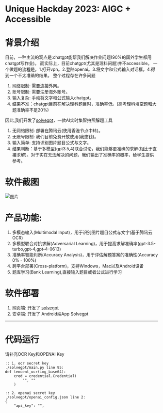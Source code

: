 # Unique Hackday 2023: AIGC + Accessible

# 背景介绍
目前，一种主流的观点是:chatgpt能帮我们解决作业问题(90%的国外学生都用chatgpt写作业)。
而实际上，目前chatgpt(尤其是理科问题)并不accessible。
一个做题的流程是，1.打开vpn。2.登陆openai。3.将文字和公式输入对话框。4.得到一个不太准确的结果。
整个过程存在许多问题
1. 网络限制: 需要连接外网。
2. 账号限制: 需要注册海外账号。
3. 输入复杂: 手动将文字和公式输入chatgpt。
4. 结果不准：chatgpt目前在解决理科题目时，准确率低。(高考理科填空题和大题准确率不足20%)

因此,我们开发了[solvegpt](http://118.89.117.111/solvegpt/index.html)，一款AI实时集智拍照解题工具

1. 无网络限制: 部署在腾讯云(使用香港节点中转)。
2. 无账号限制: 我们目前免费开放使用(我垫钱)。
3. 输入简单: 支持识别图片题目公式与文字。
4. 结果判断：基于多模型(gpt3.5,4)联合讨论，我们能够更准确的求解(相比于直接求解)。对于实在无法解决的问题，我们输出了准确率的概率，给学生提供参考。

# 软件截图
![图片](https://github.com/hongshen-zhang/Unique-hackday_solvegpt/assets/51727955/3271fb97-5f40-4f7d-8d2b-54baf6908701)

# 产品功能:
1. 多模态输入(Multimodal Input)，用于识别图片题目公式与文字(基于腾讯云OCR)
2. 多模型联合对抗求解(Adversarial Learning)，用于提高求解准确率(gpt-3.5-turbo,gpt-4,gpt-4-0613)
3. 准确率智能判断(Accuracy Analysis)，用于评估解题答案的准确性(Accuracy 0% - 100%)
4. 跨平台部署(Cross-platform)，支持Windows，Mac以及Android设备
5. 题库学习(Bank Learning),直接输入题目或者公式进行学习


# 软件部署

1. 网页端: 开发了 [solvegpt](http://118.89.117.111/solvegpt/index.html)
2. 安卓端: 开发了 Android端App Solvegpt

---


# 代码运行
请补充OCR Key和OPENAI Key

```
:: 1. ocr secret key
./solvegpt/main.py line 95:
def tencent_ocr(img_base64):
    cred = credential.Credential(
        "", ""
    )
 
:: 2. openai secret key
./solvegpt/openai_config.json line 2:
{
    "api_key": "",
